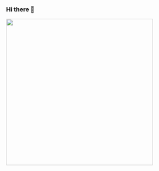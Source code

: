 ### Hi there 👋

<img src="https://github-readme-stats.vercel.app/api?username=YOUR_USERNAME&show_icons=true&theme=ADD_THEME_HERE" width="400">
<!--
**OmarMed21/OmarMed21** is a ✨ _special_ ✨ repository because its `README.md` (this file) appears on your GitHub profile.
Here are some ideas to get you started:
- 🔭 I’m currently working on ...
- 🌱 I’m currently learning ...
- 👯 I’m looking to collaborate on ...
- 🤔 I’m looking for help with ...
- 💬 Ask me about ...
- 📫 How to reach me: ...
- 😄 Pronouns: ...
- ⚡ Fun fact: ...
-->

